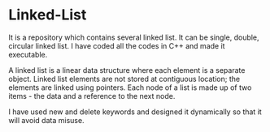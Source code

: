 # Linked-List
It is a repository which contains several linked list. It can be single, double, circular linked list. I have coded all the codes in C++ and made it executable.

A linked list is a linear data structure where each element is a separate object. Linked list elements are not stored at contiguous location; the elements are linked using pointers. Each node of a list is made up of two items - the data and a reference to the next node.

I have used new and delete keywords and designed it dynamically so that it will avoid data misuse.  
